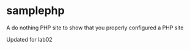samplephp
=========

A do nothing PHP site to show that you properly configured a PHP site

Updated for lab02
